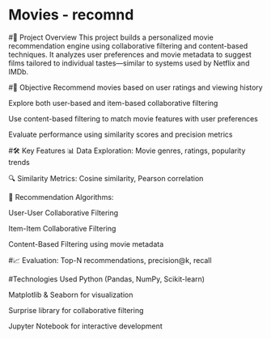 # Movies - recomnd

#📘 Project Overview
This project builds a personalized movie recommendation engine using collaborative filtering and content-based techniques. It analyzes user preferences and movie metadata to suggest films tailored to individual tastes—similar to systems used by Netflix and IMDb.

#🎯 Objective
Recommend movies based on user ratings and viewing history

Explore both user-based and item-based collaborative filtering

Use content-based filtering to match movie features with user preferences

Evaluate performance using similarity scores and precision metrics

#🛠️ Key Features
📊 Data Exploration: Movie genres, ratings, popularity trends

🔍 Similarity Metrics: Cosine similarity, Pearson correlation

🧠 Recommendation Algorithms:

User-User Collaborative Filtering

Item-Item Collaborative Filtering

Content-Based Filtering using movie metadata

#📈 Evaluation: Top-N recommendations, precision@k, recall

#Technologies Used
Python (Pandas, NumPy, Scikit-learn)

Matplotlib & Seaborn for visualization

Surprise library for collaborative filtering

Jupyter Notebook for interactive development
